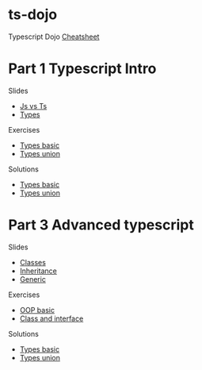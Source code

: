 # ts-dojo
Typescript Dojo
[Cheatsheet](https://rmolinamir.github.io/typescript-cheatsheet)

# Part 1 Typescript Intro
Slides
* [Js vs Ts](https://stackblitz.com/edit/typescript-dojo-slide-intro)
* [Types](https://stackblitz.com/edit/typescript-dojo-slide-types)

Exercises
* [Types basic](https://stackblitz.com/edit/typescript-dojo-exercise-types-basic)
* [Types union](https://stackblitz.com/edit/typescript-dojo-exercise-types-union)

Solutions
* [Types basic](https://stackblitz.com/edit/typescript-dojo-solution-types-basic)
* [Types union](https://stackblitz.com/edit/typescript-dojo-solution-types-union)


# Part 3 Advanced typescript
Slides
* [Classes](https://stackblitz.com/edit/typescript-dojo-slide-oop)
* [Inheritance](https://stackblitz.com/edit/typescript-dojo-slide-oop-advanced)
* [Generic](https://stackblitz.com/edit/typescript-dojo-slide-generic)

Exercises
* [OOP basic](https://stackblitz.com/edit/typescript-dojo-exercise-oop-basic)
* [Class and interface](https://stackblitz.com/edit/typescript-dojo-exercise-class-and-interface)

Solutions
* [Types basic](https://stackblitz.com/edit/typescript-dojo-solution-types-basic)
* [Types union](https://stackblitz.com/edit/typescript-dojo-solution-types-union)

